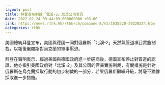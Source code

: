 ```yaml
---
layout: post
title: 拜登宣布制裁「北溪-2」及其公司官員
date: 2022-02-24 03:44:09.000000000 +08:00
link: https://news.rthk.hk/rthk/ch/component/k2/1635520-20220224.htm
categories: rthk
---
```


美國總統拜登宣布，美國與德國一同對俄羅斯「北溪-2」天然氣管道項目實施制裁，以報復俄羅斯對烏克蘭的軍事壓迫。

拜登在聲明表示，經過美國與德國政府進一步磋商後，德國宣布停止對管道的認證，他亦指引美國政府對「北溪-2」及其公司的官員實施制裁，有關措施是針對俄羅斯在烏克蘭採取行動的初步制裁的一部分，若果俄羅斯繼續升級，將毫不猶豫採取進一步措施。
